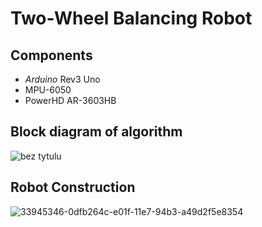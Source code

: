 # Two-Wheel Balancing Robot

## Components
- *Arduino* Rev3 Uno
- MPU-6050
- PowerHD AR-3603HB

## Block diagram of algorithm

![bez tytulu](https://user-images.githubusercontent.com/26459413/34083353-a300881a-e36f-11e7-999d-a8280e586fbe.png)

## Robot Construction

![33945346-0dfb264c-e01f-11e7-94b3-a49d2f5e8354](https://user-images.githubusercontent.com/26459413/34083221-f7a8e6bc-e36c-11e7-9876-ca9c0970b562.jpg)


[comment]: < ## Video>

[comment]: < [![IMAGE ALT TEXT HERE](https://img.youtube.com/vi/_afq1DTAJZo/0.jpg)](https://www.youtube.com/watch?v=_afq1DTAJZo)>

